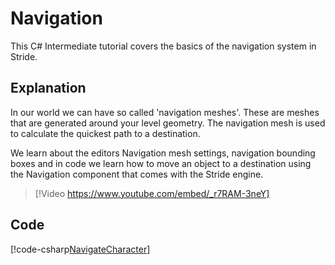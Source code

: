# Navigation

This C# Intermediate tutorial covers the basics of the navigation system in Stride.

## Explanation

In our world we can have so called 'navigation meshes'. These are meshes that are generated around your level geometry. The navigation mesh is used to calculate the quickest path to a destination.

We learn about the editors Navigation mesh settings, navigation bounding boxes and in code we learn how to move an object to a destination using the Navigation component that comes with the Stride engine.

> [!Video https://www.youtube.com/embed/_r7RAM-3neY]

## Code
[!code-csharp[NavigateCharacter](../../../../stride/samples/Tutorials/CSharpIntermediate/CSharpIntermediate/CSharpIntermediate.Game/11_Navigation/NavigateCharacter.cs)]
